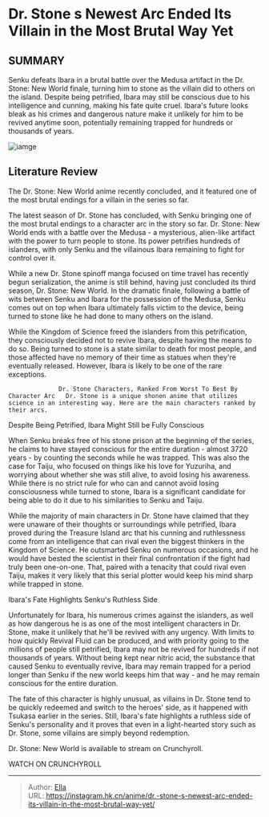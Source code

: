 # Dr. Stone s Newest Arc Ended Its Villain in the Most Brutal Way Yet


## SUMMARY 



  Senku defeats Ibara in a brutal battle over the Medusa artifact in the Dr. Stone: New World finale, turning him to stone as the villain did to others on the island.   Despite being petrified, Ibara may still be conscious due to his intelligence and cunning, making his fate quite cruel.   Ibara&#39;s future looks bleak as his crimes and dangerous nature make it unlikely for him to be revived anytime soon, potentially remaining trapped for hundreds or thousands of years.  

![iamge](https://static1.srcdn.com/wordpress/wp-content/uploads/2023/12/ibarainshock.jpg)

## Literature Review

The Dr. Stone: New World anime recently concluded, and it featured one of the most brutal endings for a villain in the series so far.




The latest season of Dr. Stone has concluded, with Senku bringing one of the most brutal endings to a character arc in the story so far. Dr. Stone: New World ends with a battle over the Medusa - a mysterious, alien-like artifact with the power to turn people to stone. Its power petrifies hundreds of islanders, with only Senku and the villainous Ibara remaining to fight for control over it.




While a new Dr. Stone spinoff manga focused on time travel has recently begun serialization, the anime is still behind, having just concluded its third season, Dr. Stone: New World. In the dramatic finale, following a battle of wits between Senku and Ibara for the possession of the Medusa, Senku comes out on top when Ibara ultimately falls victim to the device, being turned to stone like he had done to many others on the island.

          

While the Kingdom of Science freed the islanders from this petrification, they consciously decided not to revive Ibara, despite having the means to do so. Being turned to stone is a state similar to death for most people, and those affected have no memory of their time as statues when they&#39;re eventually released. However, Ibara is likely to be one of the rare exceptions.




                  Dr. Stone Characters, Ranked From Worst To Best By Character Arc   Dr. Stone is a unique shonen anime that utilizes science in an interesting way. Here are the main characters ranked by their arcs.   


 Despite Being Petrified, Ibara Might Still be Fully Conscious 
          

When Senku breaks free of his stone prison at the beginning of the series, he claims to have stayed conscious for the entire duration - almost 3720 years - by counting the seconds while he was trapped. This was also the case for Taiju, who focused on things like his love for Yuzuriha, and worrying about whether she was still alive, to avoid losing his awareness. While there is no strict rule for who can and cannot avoid losing consciousness while turned to stone, Ibara is a significant candidate for being able to do it due to his similarities to Senku and Taiju.




While the majority of main characters in Dr. Stone have claimed that they were unaware of their thoughts or surroundings while petrified, Ibara proved during the Treasure Island arc that his cunning and ruthlessness come from an intelligence that can rival even the biggest thinkers in the Kingdom of Science. He outsmarted Senku on numerous occasions, and he would have bested the scientist in their final confrontation if the fight had truly been one-on-one. That, paired with a tenacity that could rival even Taiju, makes it very likely that this serial plotter would keep his mind sharp while trapped in stone.



 Ibara&#39;s Fate Highlights Senku&#39;s Ruthless Side 
          

Unfortunately for Ibara, his numerous crimes against the islanders, as well as how dangerous he is as one of the most intelligent characters in Dr. Stone, make it unlikely that he&#39;ll be revived with any urgency. With limits to how quickly Revival Fluid can be produced, and with priority going to the millions of people still petrified, Ibara may not be revived for hundreds if not thousands of years. Without being kept near nitric acid, the substance that caused Senku to eventually revive, Ibara may remain trapped for a period longer than Senku if the new world keeps him that way - and he may remain conscious for the entire duration.




The fate of this character is highly unusual, as villains in Dr. Stone tend to be quickly redeemed and switch to the heroes&#39; side, as it happened with Tsukasa earlier in the series. Still, Ibara&#39;s fate highlights a ruthless side of Senku&#39;s personality and it proves that even in a light-hearted story such as Dr. Stone, some villains are simply beyond redemption.

Dr. Stone: New World is available to stream on Crunchyroll.

WATCH ON CRUNCHYROLL



---

> Author: [Ella](https://instagram.hk.cn/)  
> URL: https://instagram.hk.cn/anime/dr.-stone-s-newest-arc-ended-its-villain-in-the-most-brutal-way-yet/  

